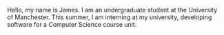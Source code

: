 Hello, my name is James.
I am an undergraduate student at the University of Manchester.
This summer, I am interning at my university, developing software for a Computer Science course unit.
